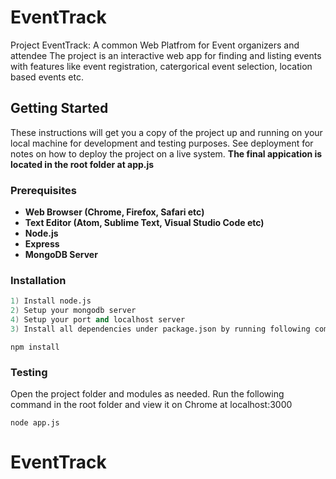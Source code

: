 # EventTrack

Project EventTrack: A common Web Platfrom for Event organizers and attendee
The project is an interactive web app for finding and listing events with features like event registration, catergorical event selection, location based events etc.

## Getting Started

These instructions will get you a copy of the project up and running on your local machine for development and testing purposes. See deployment for notes on how to deploy the project on a live system. **The final appication is located in the root folder at app.js**

### Prerequisites

* **Web Browser (Chrome, Firefox, Safari etc)**
* **Text Editor (Atom, Sublime Text, Visual Studio Code etc)**
* **Node.js**
* **Express**
* **MongoDB Server**

### Installation
```s
1) Install node.js 
2) Setup your mongodb server
4) Setup your port and localhost server
3) Install all dependencies under package.json by running following command.
```
```
npm install
```
### Testing

Open the project folder and modules as needed. Run the following command in the root folder and view it on Chrome at localhost:3000 

```
node app.js
```
# EventTrack

